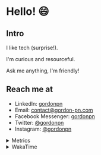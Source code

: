 # Hello! 😄

## Intro

I like tech (surprise!).

I'm curious and resourceful.

Ask me anything, I'm friendly!

## Reach me at

- LinkedIn: [gordonpn](https://www.linkedin.com/in/gordonpn/)
- Email: [contact@gordon-pn.com](mailto:contact@gordon-pn.com)
- Facebook Messenger: [gordonpn](https://www.messenger.com/t/Gordonpn)
- Twitter: [@gordonpn](https://twitter.com/Gordonpn)
- Instagram: [@gordonpn](https://www.instagram.com/gordonpn/)

<details>
  <summary>Metrics</summary>

  <img align="center" src="https://github.com/gordonpn/gordonpn/blob/master/github-metrics.svg" alt="GitHub Metrics">

</details>

<details>
  <summary>WakaTime</summary>

  <!--START_SECTION:waka-->
**I'm an Early 🐤** 

```text
🌞 Morning    175 commits    █████░░░░░░░░░░░░░░░░░░░░   21.26% 
🌆 Daytime    314 commits    █████████░░░░░░░░░░░░░░░░   38.15% 
🌃 Evening    297 commits    █████████░░░░░░░░░░░░░░░░   36.09% 
🌙 Night      37 commits     █░░░░░░░░░░░░░░░░░░░░░░░░   4.5%

```
📅 **I'm Most Productive on Wednesday** 

```text
Monday       128 commits    ████░░░░░░░░░░░░░░░░░░░░░   15.55% 
Tuesday      99 commits     ███░░░░░░░░░░░░░░░░░░░░░░   12.03% 
Wednesday    186 commits    █████░░░░░░░░░░░░░░░░░░░░   22.6% 
Thursday     111 commits    ███░░░░░░░░░░░░░░░░░░░░░░   13.49% 
Friday       124 commits    ███░░░░░░░░░░░░░░░░░░░░░░   15.07% 
Saturday     61 commits     █░░░░░░░░░░░░░░░░░░░░░░░░   7.41% 
Sunday       114 commits    ███░░░░░░░░░░░░░░░░░░░░░░   13.85%

```


📊 **This Week I Spent My Time On** 

```text
💬 Programming Languages: 
Java                     4 hrs 8 mins        ██████░░░░░░░░░░░░░░░░░░░   27.22% 
Text                     2 hrs 39 mins       ████░░░░░░░░░░░░░░░░░░░░░   17.48% 
YAML                     1 hr 39 mins        ██░░░░░░░░░░░░░░░░░░░░░░░   10.92% 
Markdown                 1 hr 23 mins        ██░░░░░░░░░░░░░░░░░░░░░░░   9.18% 
TypeScript               1 hr 11 mins        ██░░░░░░░░░░░░░░░░░░░░░░░   7.81%

🔥 Editors: 
IntelliJ                 9 hrs 57 mins       ████████████████░░░░░░░░░   65.49% 
VS Code                  5 hrs 14 mins       ████████░░░░░░░░░░░░░░░░░   34.51%

```


 Last Updated on 11/10/2022 10:32:29 UTC
<!--END_SECTION:waka-->
</details>
